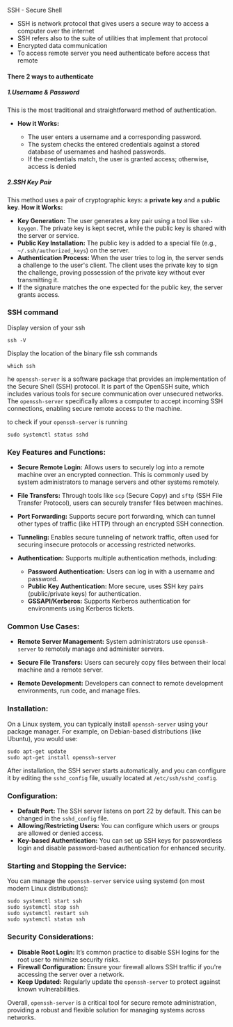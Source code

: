 
SSH - Secure Shell

- SSH is network protocol that gives users a secure way to access a computer over the internet
- SSH refers also to the suite of utilities that implement that protocol
- Encrypted data communication
- To access remote server you need authenticate before access that remote 

#### There 2 ways to authenticate
##### 1.Username & Password

This is the most traditional and straightforward method of authentication.

- **How it Works:**
    
    - The user enters a username and a corresponding password.
    - The system checks the entered credentials against a stored database of usernames and hashed passwords.
    - If the credentials match, the user is granted access; otherwise, access is denied

##### 2.SSH Key Pair
 
This method uses a pair of cryptographic keys: a **private key** and a **public key**.
**How it Works:**

- **Key Generation:** The user generates a key pair using a tool like `ssh-keygen`. The private key is kept secret, while the public key is shared with the server or service.
- **Public Key Installation:** The public key is added to a special file (e.g., `~/.ssh/authorized_keys`) on the server.
- **Authentication Process:** When the user tries to log in, the server sends a challenge to the user's client. The client uses the private key to sign the challenge, proving possession of the private key without ever transmitting it.
- If the signature matches the one expected for the public key, the server grants access.

### SSH command

Display version of your ssh

```
ssh -V
```


Display the location of the binary file ssh commands

```
which ssh
```


he `openssh-server` is a software package that provides an implementation of the Secure Shell (SSH) protocol. It is part of the OpenSSH suite, which includes various tools for secure communication over unsecured networks. The `openssh-server` specifically allows a computer to accept incoming SSH connections, enabling secure remote access to the machine.

to check if your `openssh-server` is running 

```
sudo systemctl status sshd 
```

### Key Features and Functions:

- **Secure Remote Login:** Allows users to securely log into a remote machine over an encrypted connection. This is commonly used by system administrators to manage servers and other systems remotely.
    
- **File Transfers:** Through tools like `scp` (Secure Copy) and `sftp` (SSH File Transfer Protocol), users can securely transfer files between machines.
    
- **Port Forwarding:** Supports secure port forwarding, which can tunnel other types of traffic (like HTTP) through an encrypted SSH connection.
    
- **Tunneling:** Enables secure tunneling of network traffic, often used for securing insecure protocols or accessing restricted networks.
    
- **Authentication:** Supports multiple authentication methods, including:
    
    - **Password Authentication:** Users can log in with a username and password.
    - **Public Key Authentication:** More secure, uses SSH key pairs (public/private keys) for authentication.
    - **GSSAPI/Kerberos:** Supports Kerberos authentication for environments using Kerberos tickets.

### Common Use Cases:

- **Remote Server Management:** System administrators use `openssh-server` to remotely manage and administer servers.
    
- **Secure File Transfers:** Users can securely copy files between their local machine and a remote server.
    
- **Remote Development:** Developers can connect to remote development environments, run code, and manage files.
    

### Installation:

On a Linux system, you can typically install `openssh-server` using your package manager. For example, on Debian-based distributions (like Ubuntu), you would use:


```
sudo apt-get update
sudo apt-get install openssh-server
```


After installation, the SSH server starts automatically, and you can configure it by editing the `sshd_config` file, usually located at `/etc/ssh/sshd_config`.

### Configuration:

- **Default Port:** The SSH server listens on port 22 by default. This can be changed in the `sshd_config` file.
- **Allowing/Restricting Users:** You can configure which users or groups are allowed or denied access.
- **Key-based Authentication:** You can set up SSH keys for passwordless login and disable password-based authentication for enhanced security.

### Starting and Stopping the Service:

You can manage the `openssh-server` service using systemd (on most modern Linux distributions):

```
sudo systemctl start ssh
sudo systemctl stop ssh
sudo systemctl restart ssh
sudo systemctl status ssh

```

### Security Considerations:

- **Disable Root Login:** It’s common practice to disable SSH logins for the root user to minimize security risks.
- **Firewall Configuration:** Ensure your firewall allows SSH traffic if you're accessing the server over a network.
- **Keep Updated:** Regularly update the `openssh-server` to protect against known vulnerabilities.

Overall, `openssh-server` is a critical tool for secure remote administration, providing a robust and flexible solution for managing systems across networks.